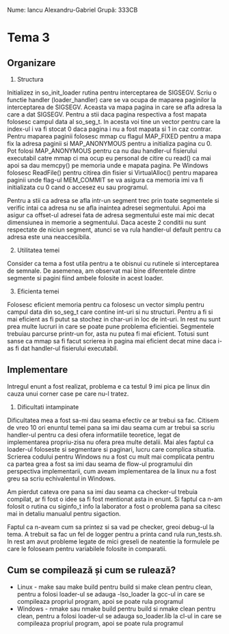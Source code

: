 Nume: Iancu Alexandru-Gabriel
Grupă: 333CB

# Tema 3

Organizare
-
1. Structura

Initializez in so_init_loader rutina pentru interceptarea de SIGSEGV.
Scriu o functie handler (loader_handler) care se va ocupa de
maparea paginilor la interceptarea de SIGSEGV. Aceasta va mapa
pagina in care se afla adresa la care a dat SIGSEGV. Pentru a stii daca 
pagina respectiva a fost mapata folosesc campul data al so_seg_t.
In acesta voi tine un vector pentru care la index-ul i va fi stocat 0
daca pagina i nu a fost mapata si 1 in caz contrar. Pentru maparea paginii
folosesc mmap cu flagul MAP_FIXED pentru a mapa fix la adresa
paginii si MAP_ANONYMOUS pentru a initializa pagina cu 0. Pot folosi
MAP_ANONYMOUS pentru ca nu dau handler-ul fisierului executabil
catre mmap ci ma ocup eu personal de citire cu read() ca mai apoi
sa dau memcpy() pe memoria unde e mapata pagina. Pe Windows folosesc ReadFile()
pentru citirea din fisier si VirtualAlloc() pentru maparea paginii unde flag-ul
MEM_COMMIT se va asigura ca memoria imi va fi initializata cu 0 cand o accesez
eu sau programul.

Pentru a stii ca adresa se afla intr-un segment trec prin toate segmentele
si verific intai ca adresa nu se afla inaintea adresei segmentului. Apoi
ma asigur ca offset-ul adresei fata de adresa segmentului este mai mic decat
dimensiunea in memorie a segmentului. Daca aceste 2 conditii nu sunt respectate
de niciun segment, atunci se va rula handler-ul default pentru ca adresa este
una neaccesibila.

2. Utilitatea temei

Consider ca tema a fost utila pentru a te obisnui cu rutinele si interceptarea de
semnale. De asemenea, am observat mai bine diferentele dintre segmente si pagini
fiind ambele folosite in acest loader.

3. Eficienta temei

Folosesc eficient memoria pentru ca folosesc un vector simplu pentru campul data
din so_seg_t care contine int-uri si nu structuri. Pentru a fi si mai eficient as
fi putut sa stochez in char-uri in loc de int-uri. In rest nu sunt prea multe lucruri
in care se poate pune problema eficientiei. Segmentele trebuiau parcurse printr-un for,
asta nu putea fi mai eficient. Totusi sunt sanse ca mmap sa fi facut scrierea in pagina
mai eficient decat mine daca i-as fi dat handler-ul fisierului executabil.

Implementare
-

Intregul enunt a fost realizat, problema e ca testul 9 imi pica pe linux din cauza unui
corner case pe care nu-l tratez.

1. Dificultati intampinate

Dificultatea mea a fost sa-mi dau seama efectiv ce ar trebui sa fac. Citisem de vreo 10
ori enuntul temei pana sa imi dau seama cum ar trebui sa scriu handler-ul pentru ca desi ofera
informatiile teoretice, legat de implementarea propriu-zisa nu ofera prea multe detalii.
Mai ales faptul ca loader-ul foloseste si segmentare si paginari, lucru care complica situatia.
Scrierea codului pentru Windows nu a fost cu mult mai complicata pentru ca partea grea
a fost sa imi dau seama de flow-ul programului din perspectiva implementarii, cum aveam implementarea
de la linux nu a fost greu sa scriu echivalentul in Windows.

Am pierdut cateva ore pana sa imi dau seama ca checker-ul trebuia compilat, ar fi fost o idee sa
fi fost mentionat asta in enunt. Si faptul ca n-am folosit o rutina cu siginfo_t info la laborator
a fost o problema pana sa citesc mai in detaliu manualul pentru sigaction.

Faptul ca n-aveam cum sa printez si sa vad pe checker, greoi debug-ul la tema. A trebuit sa
fac un fel de logger pentru a printa cand rula run_tests.sh. In rest am avut probleme legate
de mici greseli de neatentie la formulele pe care le foloseam pentru variabilele folosite in
comparatii.

Cum se compilează și cum se rulează?
-
* Linux - make sau make build pentru build si make clean pentru clean,
pentru a folosi loader-ul se adauga -lso_loader la gcc-ul
in care se compileaza propriul program, apoi se poate rula programul
* Windows - nmake sau nmake build pentru build si nmake clean pentru clean,
pentru a folosi loader-ul se adauga so_loader.lib la cl-ul
in care se compileaza propriul program, apoi se poate rula programul

